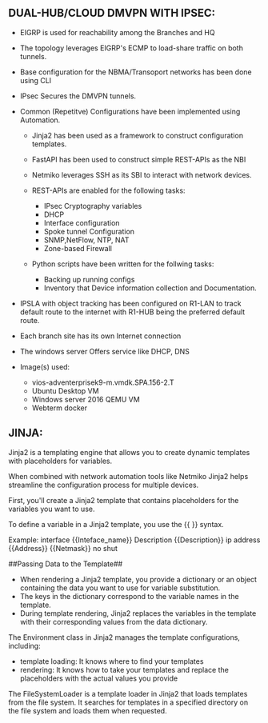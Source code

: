DUAL-HUB/CLOUD DMVPN WITH IPSEC:
-----------------------------------------------------------------------------------------

  - EIGRP is used for reachability among the Branches and HQ
  - The topology leverages EIGRP's ECMP to load-share traffic on both tunnels.
  - Base configuration for the NBMA/Transoport networks has been done using CLI
  - IPsec Secures the DMVPN tunnels.
  - Common (Repetitve) Configurations have been implemented using Automation.
      - Jinja2 has been used as a framework to construct configuration templates.
      - FastAPI has been used to construct simple REST-APIs as the NBI
      - Netmiko leverages SSH as its SBI to interact with network devices.
      - REST-APIs are enabled for the following tasks:
          - IPsec Cryptography variables
          - DHCP
          - Interface configuration
          - Spoke tunnel Configuration
          - SNMP,NetFlow, NTP, NAT
          - Zone-based Firewall
          
      - Python scripts have been written for the follwing tasks:
          - Backing up running configs
          - Inventory that Device information collection and Documentation.

  - IPSLA with object tracking has been configured on R1-LAN to track default route
    to the internet with R1-HUB being the preferred default route.
  
  - Each branch site has its own Internet connection
  - The windows server Offers service like DHCP, DNS

  - Image(s) used:
      - vios-adventerprisek9-m.vmdk.SPA.156-2.T
      - Ubuntu Desktop VM
      - Windows server 2016 QEMU VM
      - Webterm docker

          
        
JINJA:
-------------------------------------------------------------------------------------------

Jinja2 is a templating engine that allows you to create dynamic templates 
with placeholders for variables.

When combined with network automation tools like Netmiko Jinja2 helps streamline the 
configuration process for multiple devices.

First, you'll create a Jinja2 template that contains placeholders for the variables 
you want to use.

To define a variable in a Jinja2 template, you use the {{ }} syntax.

Example: 
    interface {{Inteface_name}}
    Description {{Description}}
    ip address {{Address}} {{Netmask}}
    no shut

##Passing Data to the Template##
- When rendering a Jinja2 template, you provide a dictionary or an object containing the 
  data you want to use for variable substitution. 
- The keys in the dictionary correspond to the variable names in the template.
- During template rendering, Jinja2 replaces the variables in the template with their 
  corresponding values from the data dictionary.

The Environment class in Jinja2  manages the template configurations, including:
- template loading:  It knows where to find your templates 
- rendering: It knows how to take your templates and replace the placeholders with the actual values you provide

The FileSystemLoader is a template loader in Jinja2 that loads templates from the file system. 
It searches for templates in a specified directory on the file system and loads them when requested.

